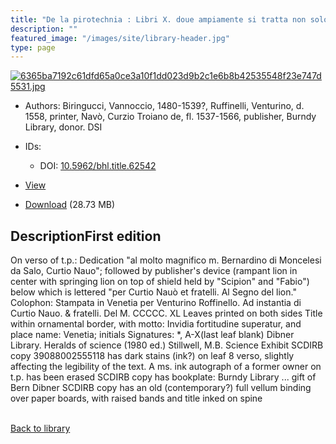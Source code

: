 ```yaml
---
title: "De la pirotechnia : Libri X. doue ampiamente si tratta non solo di ogni sorte & diuersita di miniere, ma anchora quanto si ricerca intorno à la prattica di quelle cose di quel che si appartiene à l'arte de la fusione ouer gitto de metalli come d'ogni altra cosa simile à questa"
description: ""
featured_image: "/images/site/library-header.jpg"
type: page
---
```


<a href="" target="_blank">![6365ba7192c61dfd65a0ce3a10f1dd023d9b2c1e6b8b42535548f23e747d5531.jpg](/images/library/6365ba7192c61dfd65a0ce3a10f1dd023d9b2c1e6b8b42535548f23e747d5531.jpg)</a>
* Authors: Biringucci, Vannoccio, 1480-1539?, Ruffinelli, Venturino, d. 1558, printer, Navò, Curzio Troiano de, fl. 1537-1566, publisher, Burndy Library, donor. DSI
* IDs:
  * DOI: <a href="https://dx.doi.org/10.5962/bhl.title.62542" target="_blank">10.5962/bhl.title.62542</a>
* <a href="" target="_blank">View</a>

* [Download]() (28.73 MB)

## DescriptionFirst edition
On verso of t.p.: Dedication "al molto magnifico m. Bernardino di Moncelesi da Salo, Curtio Nauo"; followed by publisher's device (rampant lion in center with springing lion on top of shield held by "Scipion" and "Fabio") below which is lettered "per Curtio Nauò et fratelli. Al Segno del lion."
Colophon: Stampata in Venetia per Venturino Roffinello. Ad instantia di Curtio Nauo. & fratelli. Del M. CCCCC. XL
Leaves printed on both sides
Title within ornamental border, with motto: Invidia fortitudine superatur, and place name: Venetia; initials
Signatures: *, A-X(last leaf blank)
Dibner Library. Heralds of science (1980 ed.)
Stillwell, M.B. Science
Exhibit
SCDIRB copy 39088002555118 has dark stains (ink?) on leaf 8 verso, slightly affecting the legibility of the text. A ms. ink autograph of a former owner on t.p. has been erased
SCDIRB copy has bookplate: Burndy Library ... gift of Bern Dibner
SCDIRB copy has an old (contemporary?) full vellum binding over paper boards, with raised bands and title inked on spine

<br />[Back to library](/library/)
